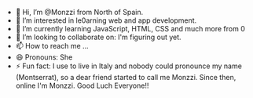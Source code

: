 - 👋 Hi, I’m @Monzzi from North of Spain. 
- 👀 I’m interested in le0arning web and app development. 
- 🌱 I’m currently learning JavaScript, HTML, CSS and much more from 0
- 💞️ I’m looking to collaborate on: I'm figuring out yet.
- 📫 How to reach me ...
- 😄 Pronouns: She
- ⚡ Fun fact: I use to live in Italy and nobody could pronounce my name (Montserrat), so a dear friend started to call me Monzzi. Since then, online I'm Monzzi. Good Luch Everyone!!

<!---
Monzzi/Monzzi is a ✨ special ✨ repository because its `README.md` (this file) appears on your GitHub profile.
You can click the Preview link to take a look at your changes.
--->
